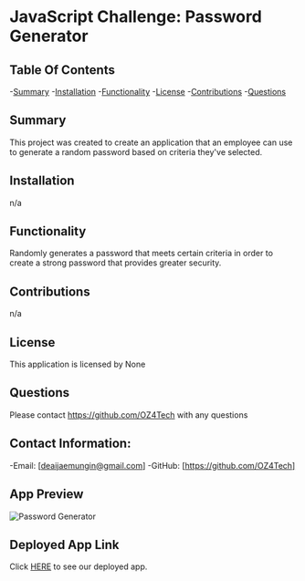 # JavaScript Challenge: Password Generator

  ## Table Of Contents
-[Summary](#summary)
-[Installation](#installation)
-[Functionality](#functionality)
-[License](#license)
-[Contributions](#contributions)
-[Questions](#questions)

## Summary
This project was created to create an application that an employee can use to generate a random password based on criteria they've selected.       


## Installation
n/a

## Functionality
Randomly generates a password that meets certain criteria in order to create a strong password that provides greater security.

## Contributions
n/a

## License
This application is licensed by None

## Questions
Please contact https://github.com/OZ4Tech with any questions

## Contact Information:
-Email: [deaijaemungin@gmail.com]
-GitHub: [https://github.com/OZ4Tech]

## App Preview

![Password Generator](https://user-images.githubusercontent.com/103383531/186571170-c5a2d27b-2065-4faf-9444-00416cbdebfd.gif)


## Deployed App Link

Click [HERE]() to see our deployed app.
